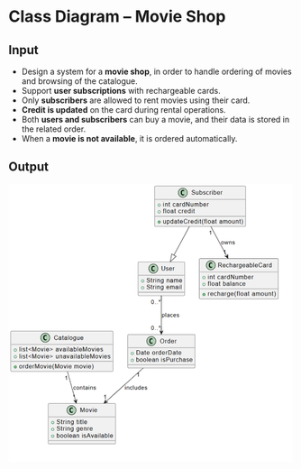 # Class Diagram – Movie Shop

## Input
- Design a system for a **movie shop**, in order to handle ordering of movies and browsing of the catalogue.  
- Support **user subscriptions** with rechargeable cards.  
- Only **subscribers** are allowed to rent movies using their card.  
- **Credit is updated** on the card during rental operations.  
- Both **users and subscribers** can buy a movie, and their data is stored in the related order.  
- When a **movie is not available**, it is ordered automatically.  

## Output
![Movie Shop Class Diagram](movie-shop-class.png)
